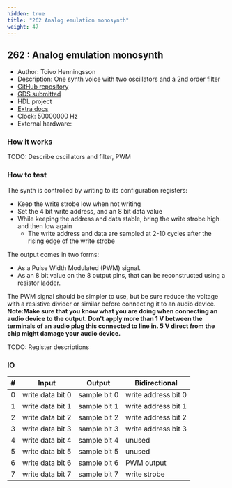 ```yaml
---
hidden: true
title: "262 Analog emulation monosynth"
weight: 47
---
```


## 262 : Analog emulation monosynth

* Author: Toivo Henningsson
* Description: One synth voice with two oscillators and a 2nd order filter
* [GitHub repository](https://github.com/toivoh/tt05-synth)
* [GDS submitted](https://github.com/toivoh/tt05-synth/actions/runs/6755671643)
* HDL project
* [Extra docs]()
* Clock: 50000000 Hz
* External hardware: 



### How it works

TODO: Describe oscillators and filter, PWM


### How to test

The synth is controlled by writing to its configuration registers:

- Keep the write strobe low when not writing
- Set the 4 bit write address, and an 8 bit data value
- While keeping the address and data stable, bring the write strobe high and then low again
  - The write address and data are sampled at 2-10 cycles after the rising edge of the write strobe

The output comes in two forms:

- As a Pulse Width Modulated (PWM) signal.
- As an 8 bit value on the 8 output pins, that can be reconstructed using a resistor ladder.

The PWM signal should be simpler to use, but be sure reduce the voltage with a resistive divider or similar
before connecting it to an audio device.
**Note:Make sure that you know what you are doing when connecting an audio device to the output.
Don't apply more than 1 V between the terminals of an audio plug this connected to line in.
5 V direct from the chip might damage your audio device.**

TODO: Register descriptions


### IO

| # | Input        | Output       | Bidirectional      |
|---|--------------|--------------| -------------------|
| 0 | write data bit 0  | sample bit 0 | write address bit 0 |
| 1 | write data bit 1  | sample bit 1 | write address bit 1 |
| 2 | write data bit 2  | sample bit 2 | write address bit 2 |
| 3 | write data bit 3  | sample bit 3 | write address bit 3 |
| 4 | write data bit 4  | sample bit 4 | unused |
| 5 | write data bit 5  | sample bit 5 | unused |
| 6 | write data bit 6  | sample bit 6 | PWM output |
| 7 | write data bit 7  | sample bit 7 | write strobe |
